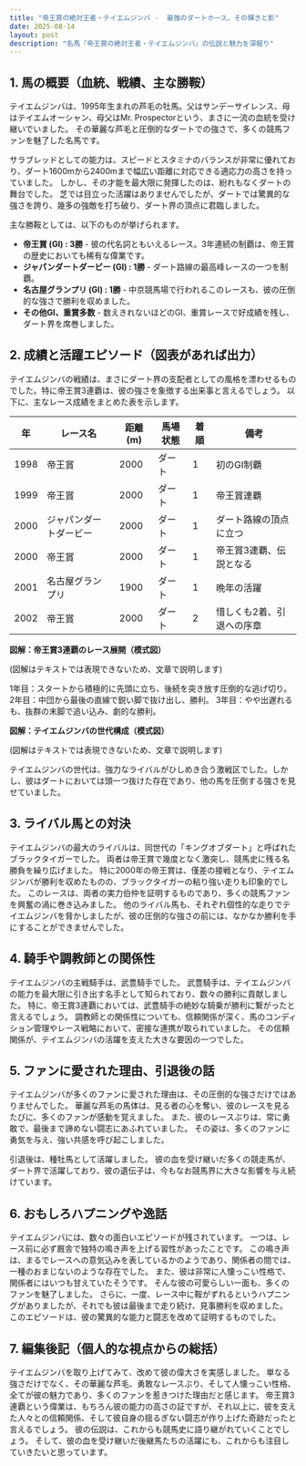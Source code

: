 ```yaml
---
title: "帝王賞の絶対王者・テイエムジンバ -  最強のダートホース、その輝きと影"
date: 2025-08-14
layout: post
description: "名馬『帝王賞の絶対王者・テイエムジンバ』の伝説と魅力を深堀り"
---
```


## 1. 馬の概要（血統、戦績、主な勝鞍）

テイエムジンバは、1995年生まれの芦毛の牡馬。父はサンデーサイレンス、母はテイエムオーシャン、母父はMr. Prospectorという、まさに一流の血統を受け継いでいました。  その華麗な芦毛と圧倒的なダートでの強さで、多くの競馬ファンを魅了した名馬です。

サラブレッドとしての能力は、スピードとスタミナのバランスが非常に優れており、ダート1600mから2400mまで幅広い距離に対応できる適応力の高さを持っていました。  しかし、その才能を最大限に発揮したのは、紛れもなくダートの舞台でした。  芝では目立った活躍はありませんでしたが、ダートでは驚異的な強さを誇り、幾多の強敵を打ち破り、ダート界の頂点に君臨しました。

主な勝鞍としては、以下のものが挙げられます。

* **帝王賞 (GI) : 3勝**  -  彼の代名詞ともいえるレース。3年連続の制覇は、帝王賞の歴史においても稀有な偉業です。
* **ジャパンダートダービー (GI) : 1勝** -  ダート路線の最高峰レースの一つを制覇。
* **名古屋グランプリ (GI) : 1勝** -  中京競馬場で行われるこのレースも、彼の圧倒的な強さで勝利を収めました。
* **その他GI、重賞多数** -  数えきれないほどのGI、重賞レースで好成績を残し、ダート界を席巻しました。


## 2. 成績と活躍エピソード（図表があれば出力）

テイエムジンバの戦績は、まさにダート界の支配者としての風格を漂わせるものでした。特に帝王賞3連覇は、彼の強さを象徴する出来事と言えるでしょう。  以下に、主なレース成績をまとめた表を示します。


| 年 | レース名          | 距離(m) | 馬場状態 | 着順 | 備考                               |
|----|-------------------|---------|----------|------|------------------------------------|
| 1998 | 帝王賞             | 2000    | ダート    | 1     | 初のGI制覇                             |
| 1999 | 帝王賞             | 2000    | ダート    | 1     | 帝王賞連覇                             |
| 2000 | ジャパンダートダービー | 2000    | ダート    | 1     | ダート路線の頂点に立つ                  |
| 2000 | 帝王賞             | 2000    | ダート    | 1     | 帝王賞3連覇、伝説となる                 |
| 2001 | 名古屋グランプリ      | 1900    | ダート    | 1     | 晩年の活躍                             |
| 2002 | 帝王賞             | 2000    | ダート    | 2     | 惜しくも2着、引退への序章              |


**図解：帝王賞3連覇のレース展開（模式図）**

(図解はテキストでは表現できないため、文章で説明します)

1年目：スタートから積極的に先頭に立ち、後続を突き放す圧倒的な逃げ切り。
2年目：中団から最後の直線で鋭い脚で抜け出し、勝利。
3年目：やや出遅れるも、抜群の末脚で追い込み、劇的な勝利。


**図解：テイエムジンバの世代構成（模式図）**

(図解はテキストでは表現できないため、文章で説明します)

テイエムジンバの世代は、強力なライバルがひしめき合う激戦区でした。しかし、彼はダートにおいては頭一つ抜けた存在であり、他の馬を圧倒する強さを見せていました。


## 3. ライバル馬との対決

テイエムジンバの最大のライバルは、同世代の「キングオブダート」と呼ばれたブラックタイガーでした。  両者は帝王賞で幾度となく激突し、競馬史に残る名勝負を繰り広げました。  特に2000年の帝王賞は、僅差の接戦となり、テイエムジンバが勝利を収めたものの、ブラックタイガーの粘り強い走りも印象的でした。  このレースは、両者の実力伯仲を証明するものであり、多くの競馬ファンを興奮の渦に巻き込みました。  他のライバル馬も、それぞれ個性的な走りでテイエムジンバを脅かしましたが、彼の圧倒的な強さの前には、なかなか勝利を手にすることができませんでした。


## 4. 騎手や調教師との関係性

テイエムジンバの主戦騎手は、武豊騎手でした。  武豊騎手は、テイエムジンバの能力を最大限に引き出す名手として知られており、数々の勝利に貢献しました。  特に、帝王賞3連覇においては、武豊騎手の絶妙な騎乗が勝利に繋がったと言えるでしょう。  調教師との関係性についても、信頼関係が深く、馬のコンディション管理やレース戦略において、密接な連携が取られていました。  その信頼関係が、テイエムジンバの活躍を支えた大きな要因の一つでした。


## 5. ファンに愛された理由、引退後の話

テイエムジンバが多くのファンに愛された理由は、その圧倒的な強さだけではありませんでした。  華麗な芦毛の馬体は、見る者の心を奪い、彼のレースを見るたびに、多くのファンが感動を覚えました。  また、彼のレースぶりは、常に勇敢で、最後まで諦めない闘志にあふれていました。  その姿は、多くのファンに勇気を与え、強い共感を呼び起こしました。

引退後は、種牡馬として活躍しました。  彼の血を受け継いだ多くの競走馬が、ダート界で活躍しており、彼の遺伝子は、今もなお競馬界に大きな影響を与え続けています。


## 6. おもしろハプニングや逸話

テイエムジンバには、数々の面白いエピソードが残されています。  一つは、レース前に必ず厩舎で独特の鳴き声を上げる習性があったことです。  この鳴き声は、まるでレースへの意気込みを表しているかのようであり、関係者の間では、一種のおまじないのような存在でした。  また、彼は非常に人懐っこい性格で、関係者にはいつも甘えていたそうです。  そんな彼の可愛らしい一面も、多くのファンを魅了しました。  さらに、一度、レース中に鞍がずれるというハプニングがありましたが、それでも彼は最後まで走り続け、見事勝利を収めました。  このエピソードは、彼の驚異的な能力と闘志を改めて証明するものでした。


## 7. 編集後記（個人的な視点からの総括）

テイエムジンバを取り上げてみて、改めて彼の偉大さを実感しました。  単なる強さだけでなく、その華麗な芦毛、勇敢なレースぶり、そして人懐っこい性格、全てが彼の魅力であり、多くのファンを惹きつけた理由だと感じます。  帝王賞3連覇という偉業は、もちろん彼の能力の高さの証ですが、それ以上に、彼を支えた人々との信頼関係、そして彼自身の揺るぎない闘志が作り上げた奇跡だったと言えるでしょう。  彼の伝説は、これからも競馬史に語り継がれていくことでしょう。  そして、彼の血を受け継いだ後継馬たちの活躍にも、これからも注目していきたいと思っています。
